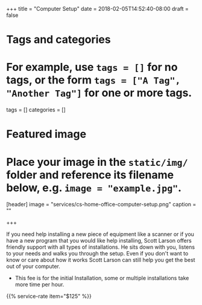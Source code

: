 +++
title = "Computer Setup"
date = 2018-02-05T14:52:40-08:00
draft = false

# Tags and categories
# For example, use `tags = []` for no tags, or the form `tags = ["A Tag", "Another Tag"]` for one or more tags.
tags = []
categories = []

# Featured image
# Place your image in the `static/img/` folder and reference its filename below, e.g. `image = "example.jpg"`.
[header]
image = "services/cs-home-office-computer-setup.png"
caption = ""

+++
<p>If you need help installing a new piece of equipment like a scanner or if you have a new program that you would like help installing, Scott Larson offers friendly support with all types of installations. He sits down with you, listens to your needs and walks you through the setup. Even if you don't want to know or care about how it works Scott Larson can still help you get the best out of your computer.</p>
<ul>
<li>This fee is for the initial Installation, some or multiple installations take more time per hour.</li>
</ul>


{{% service-rate item="$125" %}}
